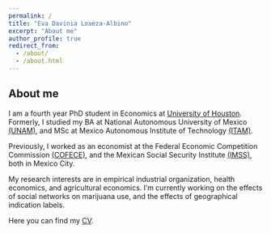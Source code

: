 ```yaml
---
permalink: /
title: "Eva Davinia Loaeza-Albino"
excerpt: "About me"
author_profile: true
redirect_from:
  - /about/
  - /about.html
---
```


## About me

I am a fourth year PhD student in Economics at [University of Houston](https://www.uh.edu/class/economics/). Formerly, I studied my BA at National Autonomous University of Mexico [(UNAM)](http://www.economia.unam.mx/), and MSc at Mexico Autonomous Institute of Technology [(ITAM)](https://posgrados.itam.mx/).

Previously, I worked as an economist at the Federal Economic Competition Commission [(COFECE)](https://www.cofece.mx/?lang=en), and the Mexican Social Security Institute [(IMSS)](http://www.imss.gob.mx/), both in Mexico City.

My research interests are in empirical industrial organization, health economics, and agricultural economics. I’m currently working on the effects of social networks on marijuana use, and the effects of geographical indication labels.

Here you can find my <a href="/files/EvaLoaeza_CV_2022.pdf">CV</a>.
